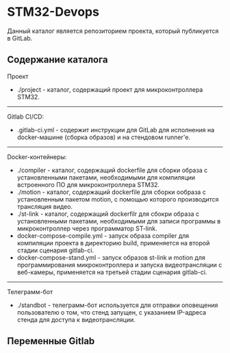 # STM32-Devops

Данный каталог является репозиторием проекта, который публикуется в GitLab.

## Содержание каталога
Проект
- ./project - каталог, содержащий проект для микроконтроллера STM32.
---
Gitlab CI/CD:
- .gitlab-ci.yml - содержит инструкции для GitLab для исполнения на docker-машине (сборка образов) и на стендовом runner'е.
---
Docker-контейнеры:
- ./compiler - каталог, содержащий dockerfile для сборки образа с установленными пакетами, необходимыми для компиляции встроенного ПО для микроконтроллера STM32.
- ./motion - каталог, содержащий dockerfile для сборки ообраза с установленным пакетом motion, с помощью которого производится трансляция видео.
- ./st-link - каталог, содержащий dockerfilr для сбокри образа с установленными пакетами, необходимыми для записи программы в микроконтроллер через программатор ST-link.
- docker-compose-compile.yml - запуск образа compiler для компиляции проекта в директорию build, применяется на второй стадии сценария gitlab-ci.
- docker-compose-stand.yml - запуск образов st-link и motion для программирования микроконтроллера и запуска видеотрансляции с веб-камеры, применяется на третьей стадии сценария gitlab-ci.
---
Телеграмм-бот
- ./standbot - телеграмм-бот используется для отправки оповещения пользователю о том, что стенд запущен, с указанием IP-адреса стенда для доступа к видеотрансляции.

## Переменные Gitlab
